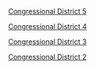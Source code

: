 [Congressional District 5](./CD_5/leaflet2/index.html)

[Congressional District 4](./CD_4/leaflet2/index.html)

[Congressional District 3](./CD_3/leaflet2/index.html)

[Congressional District 2](./CD_2/leaflet2/index.html) 
